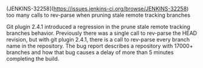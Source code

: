 (JENKINS-32258](https://issues.jenkins-ci.org/browse/JENKINS-32258) too many calls to rev-parse when pruning stale remote tracking branches

Git plugin 2.4.1 introduced a regression in the prune stale remote
tracking branches behavior.  Previously there was a single call to
rev-parse the HEAD revision, but with git plugin 2.4.1, there is a
call to rev-parse every branch name in the repository.  The bug report
describes a repository with 17000+ branches and how that bug causes a
delay of more than 5 minutes completing the build.
